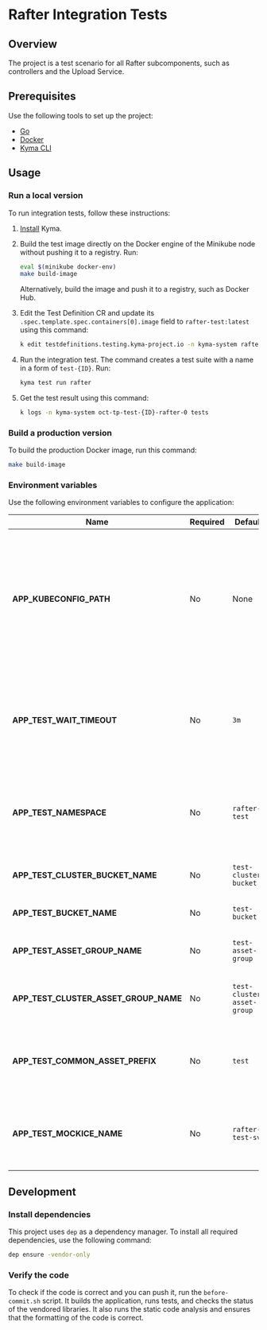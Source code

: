 # Rafter Integration Tests

## Overview

The project is a test scenario for all Rafter subcomponents, such as controllers and the Upload Service.

## Prerequisites

Use the following tools to set up the project:

- [Go](https://golang.org)
- [Docker](https://www.docker.com/)
- [Kyma CLI](https://github.com/kyma-project/cli)

## Usage

### Run a local version

To run integration tests, follow these instructions:

1. [Install](https://kyma-project-old.netlify.app/docs/#installation-install-kyma-locally) Kyma.
2. Build the test image directly on the Docker engine of the Minikube node without pushing it to a registry. Run:

   ```bash
   eval $(minikube docker-env)
   make build-image
   ```

   Alternatively, build the image and push it to a registry, such as Docker Hub.

3. Edit the Test Definition CR and update its `.spec.template.spec.containers[0].image` field to `rafter-test:latest` using this command:

   ```bash
   k edit testdefinitions.testing.kyma-project.io -n kyma-system rafter
   ```

4. Run the integration test. The command creates a test suite with a name in a form of `test-{ID}`. Run:

   ```bash
   kyma test run rafter
   ```

5. Get the test result using this command:

   ```bash
   k logs -n kyma-system oct-tp-test-{ID}-rafter-0 tests
   ```

### Build a production version

To build the production Docker image, run this command:

```bash
make build-image
```

### Environment variables

Use the following environment variables to configure the application:

| Name                                  | Required | Default                    | Description                                                                                                                                 |
| ------------------------------------- | -------- | -------------------------- | ------------------------------------------------------------------------------------------------------------------------------------------- |
| **APP_KUBECONFIG_PATH**               | No       | None                       | The path to the `kubeconfig` file, needed for running an application outside of the cluster. If not supplied in-cluster config will be used |
| **APP_TEST_WAIT_TIMEOUT**             | No       | `3m`                       | The period of time for which the application waits for the resources to meet defined conditions                                             |
| **APP_TEST_NAMESPACE**                | No       | `rafter-test`              | The name of the Namespace created and deleted during integration tests                                                                      |
| **APP_TEST_CLUSTER_BUCKET_NAME**      | No       | `test-cluster-bucket`      | The Cluster Bucket resource name                                                                                                             |
| **APP_TEST_BUCKET_NAME**              | No       | `test-bucket`              | The Bucket resource name                                                                                                                    |
| **APP_TEST_ASSET_GROUP_NAME**         | No       | `test-asset-group`         | The Asset Group resource name                                                                                                                |
| **APP_TEST_CLUSTER_ASSET_GROUP_NAME** | No       | `test-cluster-asset-group` | The Cluster Asset Group resource name                                                                                                         |
| **APP_TEST_COMMON_ASSET_PREFIX**      | No       | `test`                     | The name of the prefix for the Asset and Cluster Asset resources                                                                             |
| **APP_TEST_MOCKICE_NAME**             | No       | `rafter-test-svc`          | The name of the pod, service, and configmap used by the test service                                                                        |

## Development

### Install dependencies

This project uses `dep` as a dependency manager. To install all required dependencies, use the following command:

```bash
dep ensure -vendor-only
```

### Verify the code

To check if the code is correct and you can push it, run the `before-commit.sh` script. It builds the application, runs tests, and checks the status of the vendored libraries. It also runs the static code analysis and ensures that the formatting of the code is correct.
